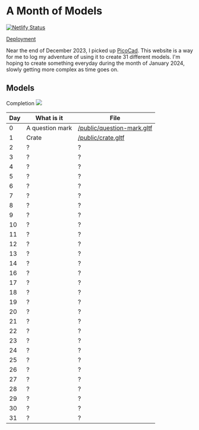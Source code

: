 # A Month of Models

[![Netlify Status](https://api.netlify.com/api/v1/badges/d2e2a380-fe53-467e-92d0-f4495346cecc/deploy-status)](https://app.netlify.com/sites/miko-sramek-picocad/deploys)

[Deployment](https://miko-sramek-picocad.netlify.app/)

Near the end of December 2023, I picked up [PicoCad](https://johanpeitz.itch.io/picocad). This website is a way for me to log my adventure of using it to create 31 different models. I'm hoping to create something everyday during the month of January 2024, slowly getting more complex as time goes on.

## Models

Completion
![](https://geps.dev/progress/0)

| Day | What is it      | File                                                      |
| --- | --------------- | --------------------------------------------------------- |
| 0   | A question mark | [/public/question-mark.gltf](./public/question-mark.gltf) |
| 1   | Crate           | [/public/crate.gltf](./public/crate.gltf)                 |
| 2   | ?               | ?                                                         |
| 3   | ?               | ?                                                         |
| 4   | ?               | ?                                                         |
| 5   | ?               | ?                                                         |
| 6   | ?               | ?                                                         |
| 7   | ?               | ?                                                         |
| 8   | ?               | ?                                                         |
| 9   | ?               | ?                                                         |
| 10  | ?               | ?                                                         |
| 11  | ?               | ?                                                         |
| 12  | ?               | ?                                                         |
| 13  | ?               | ?                                                         |
| 14  | ?               | ?                                                         |
| 16  | ?               | ?                                                         |
| 17  | ?               | ?                                                         |
| 18  | ?               | ?                                                         |
| 19  | ?               | ?                                                         |
| 20  | ?               | ?                                                         |
| 21  | ?               | ?                                                         |
| 22  | ?               | ?                                                         |
| 23  | ?               | ?                                                         |
| 24  | ?               | ?                                                         |
| 25  | ?               | ?                                                         |
| 26  | ?               | ?                                                         |
| 27  | ?               | ?                                                         |
| 28  | ?               | ?                                                         |
| 29  | ?               | ?                                                         |
| 30  | ?               | ?                                                         |
| 31  | ?               | ?                                                         |
